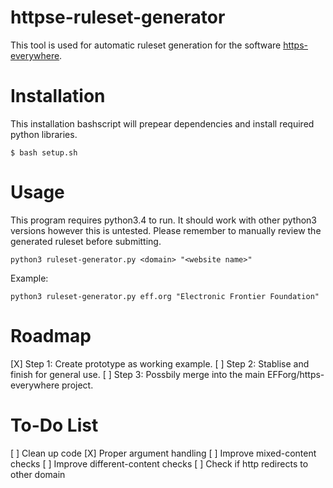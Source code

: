 # httpse-ruleset-generator

This tool is used for automatic ruleset generation for the software [https-everywhere](https://github.com/efforg/https-everywhere).

# Installation
This installation bashscript will prepear dependencies and install required python libraries.

    $ bash setup.sh

# Usage
This program requires python3.4 to run. It should work with other python3 versions however this is untested. Please remember to manually review the generated ruleset before submitting.

    python3 ruleset-generator.py <domain> "<website name>"
    
Example:

    python3 ruleset-generator.py eff.org "Electronic Frontier Foundation"
    
# Roadmap

[X] Step 1: Create prototype as working example.
[ ] Step 2: Stablise and finish for general use.
[ ] Step 3: Possbily merge into the main EFForg/https-everywhere project.

# To-Do List

[ ] Clean up code
[X] Proper argument handling
[ ] Improve mixed-content checks
[ ] Improve different-content checks
[ ] Check if http redirects to other domain
